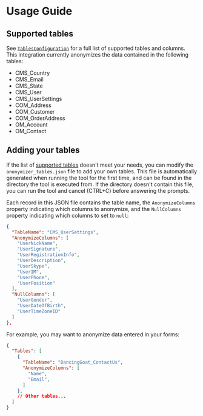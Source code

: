 # Usage Guide

## Supported tables

See [`TablesConfiguration`](/src/Models/TablesConfiguration.cs) for a full list of supported tables and columns. This integration currently anonymizes the data contained in the following tables:

- CMS_Country
- CMS_Email
- CMS_State
- CMS_User
- CMS_UserSettings
- COM_Address
- COM_Customer
- COM_OrderAddress
- OM_Account
- OM_Contact

## Adding your tables

If the list of [supported tables](#supported-tables) doesn't meet your needs, you can modify the `anonymizer_tables.json` file to add your own tables. This file is automatically generated when running the tool for the first time, and can be found in the directory the tool is executed from. If the directory doesn't contain this file, you can run the tool and cancel (CTRL+C) before answering the prompts.

Each record in this JSON file contains the table name, the `AnonymizeColumns` property indicating which columns to anonymize, and the `NullColumns` property indicating which columns to set to `null`:

```json
{
  "TableName": "CMS_UserSettings",
  "AnonymizeColumns": [
    "UserNickName",
    "UserSignature",
    "UserRegistrationInfo",
    "UserDescription",
    "UserSkype",
    "UserIM",
    "UserPhone",
    "UserPosition"
  ],
  "NullColumns": [
    "UserGender",
    "UserDateOfBirth",
    "UserTimeZoneID"
  ]
},
```

For example, you may want to anonymize data entered in your forms:

```json
{
  "Tables": [
    {
      "TableName": "DancingGoat_ContactUs",
      "AnonymizeColumns": [
        "Name",
        "Email",
      ]
    },
    // Other tables...
  ]
}
```
